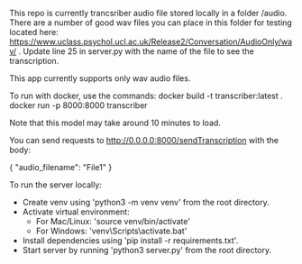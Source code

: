 This repo is currently trancsriber audio file stored locally in a folder /audio. 
There are a number of good wav files you can place in this folder for testing located here:
https://www.uclass.psychol.ucl.ac.uk/Release2/Conversation/AudioOnly/wav/
. Update line 25 in server.py with the name of the file to see the transcription. 

This app currently supports only wav audio files. 

To run with docker, use the commands:
docker build -t transcriber:latest .
docker run -p 8000:8000 transcriber

Note that this model may take around 10 minutes to load.

You can send requests to http://0.0.0.0:8000/sendTranscription with the body:

{
"audio_filename": "File1"
}

To run the server locally:
- Create venv using 'python3 -m venv venv' from the root directory.
- Activate virtual environment:
    - For Mac/Linux: 'source venv/bin/activate'
    - For Windows: 'venv\Scripts\activate.bat'
- Install dependencies using 'pip install -r requirements.txt'.
- Start server by running 'python3 server.py' from the root directory.